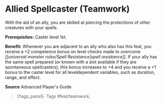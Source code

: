 ﻿---
cssclass: [feats]

---
# Allied Spellcaster (Teamwork)

With the aid of an ally, you are skilled at piercing the protections of other creatures with your spells.

**Prerequisites:** Caster level 1st.

**Benefit:** Whenever you are adjacent to an ally who also has this feat, you receive a +2 competence bonus on level checks made to overcome _[[universal monster rules/Spell Resistance|spell resistance]]_. If your ally has the same spell prepared (or known with a slot available if they are spontaneous spellcasters), this bonus increases to +4 and you receive a +1 bonus to the caster level for all leveldependent variables, such as duration, range, and effect.

**Source** Advanced Player's Guide
>[!tags_panel]- Tags
> #feat/teamwork, 
